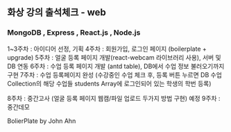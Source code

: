 ## 화상 강의 출석체크 - web

### MongoDB , Express , React.js , Node.js

1~3주차 : 아이디어 선정, 기획
4주차 : 회원가입, 로그인 페이지 (boilerplate + upgrade)
5주차 : 얼굴 등록 페이지 개발(react-webcam 라이브러리 사용), 서버 및 DB 연동
6주차 : 수업 등록 페이지 개발 (antd table), DB에서 수업 정보 불러오기까지 구현
7주차 : 수업 등록페이지 완성 (수강중인 수업 체크 후, 등록 버튼 누르면 DB 수업Collection의 해당 수업들 students Array에 로그인되어 있는 학생의 학번 등록)

8주차 : 중간고사 (얼굴 등록 페이지 웹캠/파일 업로드 두가지 방법 구현) 예정
9주차 : 중간데모

BolierPlate by John Ahn
